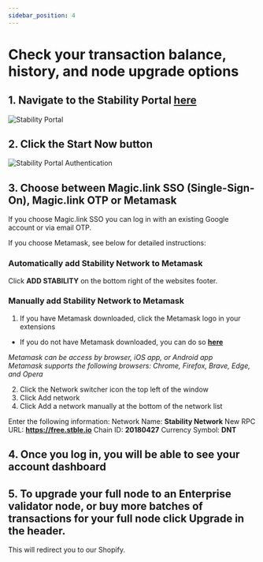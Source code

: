 ```yaml
---
sidebar_position: 4
---
```


# Check your transaction balance, history, and node upgrade options

## 1. Navigate to the Stability Portal [here](https://portal.stble.io/)
  
![Stability Portal](../static/img/stability-portal.jpg)  
  
## 2. Click the **Start Now** button  
  
![Stability Portal Authentication](../static/img/stability-portal-auth.jpg)  

## 3. Choose between Magic.link SSO (Single-Sign-On), Magic.link OTP or Metamask

If you choose Magic.link SSO you can log in with an existing Google account or via email OTP.  
  
If you choose Metamask, see below for detailed instructions:  

### Automatically add Stability Network to Metamask  
Click **ADD STABILITY** on the bottom right of the websites footer.  
  
### Manually add Stability Network to Metamask  
1. If you have Metamask downloaded, click the Metamask logo in your extensions  
- If you do not have Metamask downloaded, you can do so **[here](https://metamask.io/download/)**

_Metamask can be access by browser, iOS app, or Android app_  
_Metamask supports the following browsers: Chrome, Firefox, Brave, Edge, and Opera_  
  
2. Click the Network switcher icon the top left of the window  
3. Click Add network  
4. Click Add a network manually at the bottom of the network list  
  
Enter the following information:
Network Name: **Stability Network**
New RPC URL: **https://free.stble.io**
Chain ID: **20180427**
Currency Symbol: **DNT**

## 4. Once you log in, you will be able to see your account dashboard  
  
## 5. To upgrade your full node to an Enterprise validator node, or buy more batches of transactions for your full node click **Upgrade** in the header. 

This will redirect you to our Shopify.
  